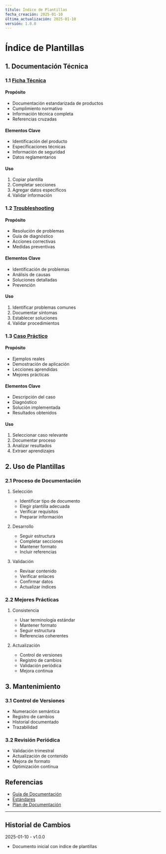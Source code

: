 ```yaml
---
título: Índice de Plantillas
fecha_creación: 2025-01-10
última_actualización: 2025-01-10
versión: 1.0.0
---
```


# Índice de Plantillas

## 1. Documentación Técnica

### 1.1 [Ficha Técnica](01_documentacion/01_ficha_tecnica.md)
#### Propósito
- Documentación estandarizada de productos
- Cumplimiento normativo
- Información técnica completa
- Referencias cruzadas

#### Elementos Clave
- Identificación del producto
- Especificaciones técnicas
- Información de seguridad
- Datos reglamentarios

#### Uso
1. Copiar plantilla
2. Completar secciones
3. Agregar datos específicos
4. Validar información

### 1.2 [Troubleshooting](01_documentacion/02_troubleshooting.md)
#### Propósito
- Resolución de problemas
- Guía de diagnóstico
- Acciones correctivas
- Medidas preventivas

#### Elementos Clave
- Identificación de problemas
- Análisis de causas
- Soluciones detalladas
- Prevención

#### Uso
1. Identificar problemas comunes
2. Documentar síntomas
3. Establecer soluciones
4. Validar procedimientos

### 1.3 [Caso Práctico](01_documentacion/03_caso_practico.md)
#### Propósito
- Ejemplos reales
- Demostración de aplicación
- Lecciones aprendidas
- Mejores prácticas

#### Elementos Clave
- Descripción del caso
- Diagnóstico
- Solución implementada
- Resultados obtenidos

#### Uso
1. Seleccionar caso relevante
2. Documentar proceso
3. Analizar resultados
4. Extraer aprendizajes

## 2. Uso de Plantillas

### 2.1 Proceso de Documentación
1. Selección
   - Identificar tipo de documento
   - Elegir plantilla adecuada
   - Verificar requisitos
   - Preparar información

2. Desarrollo
   - Seguir estructura
   - Completar secciones
   - Mantener formato
   - Incluir referencias

3. Validación
   - Revisar contenido
   - Verificar enlaces
   - Confirmar datos
   - Actualizar índices

### 2.2 Mejores Prácticas
1. Consistencia
   - Usar terminología estándar
   - Mantener formato
   - Seguir estructura
   - Referencias coherentes

2. Actualización
   - Control de versiones
   - Registro de cambios
   - Validación periódica
   - Mejora continua

## 3. Mantenimiento

### 3.1 Control de Versiones
- Numeración semántica
- Registro de cambios
- Historial documentado
- Trazabilidad

### 3.2 Revisión Periódica
- Validación trimestral
- Actualización de contenido
- Mejora de formato
- Optimización continua

## Referencias
- [Guía de Documentación](../../../00_base/00_guia_documentacion.md)
- [Estándares](../../../00_base/01_estandares.md)
- [Plan de Documentación](../../../01_plan/01_documentacion_tecnica.md)

---
## Historial de Cambios
2025-01-10 - v1.0.0
- Documento inicial con índice de plantillas